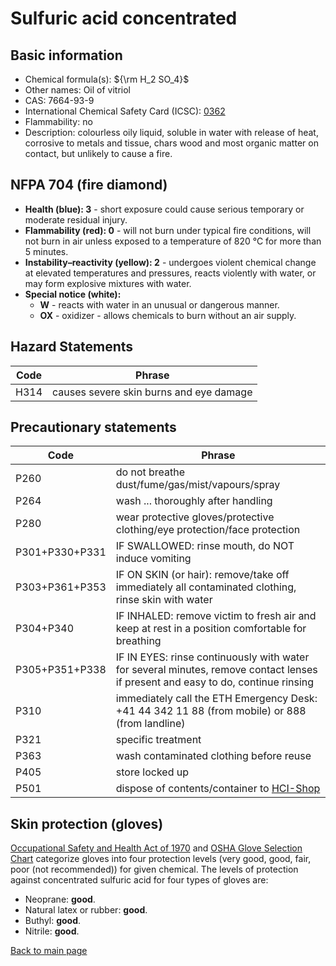 # Sulfuric acid concentrated

## Basic information

- Chemical formula(s): ${\rm H_2 SO_4}$
- Other names: Oil of vitriol
- CAS: 7664-93-9
- International Chemical Safety Card (ICSC): [0362](https://inchem.org/documents/icsc/icsc/eics0362.htm)
- Flammability: no
- Description: colourless oily liquid, soluble in water with release of heat, corrosive to metals and tissue, chars wood and most organic matter on contact, but unlikely to cause a fire.

## NFPA 704 (fire diamond)

- **Health (blue): 3** - short exposure could cause serious temporary or moderate residual injury.
- **Flammability (red): 0** - will not burn under typical fire conditions, will not burn in air unless exposed to a temperature of 820 °C for more than 5 minutes.
- **Instability–reactivity (yellow): 2** - undergoes violent chemical change at elevated temperatures and pressures, reacts violently with water, or may form explosive mixtures with water. 
- **Special notice (white):**
	- **W** - reacts with water in an unusual or dangerous manner.
	- **OX** - oxidizer - allows chemicals to burn without an air supply.

## Hazard Statements

| Code | Phrase                                  |
| ---- | --------------------------------------- |
| H314 | causes severe skin burns and eye damage |

## Precautionary statements

| Code           | Phrase                                                                                                                           |
| -------------- | -------------------------------------------------------------------------------------------------------------------------------- |
| P260           | do not breathe dust/fume/gas/mist/vapours/spray                                                                                  |
| P264           | wash ... thoroughly after handling                                                                                               |
| P280           | wear protective gloves/protective clothing/eye protection/face protection                                                        |
| P301+P330+P331 | IF SWALLOWED: rinse mouth, do NOT induce vomiting                                                                                |
| P303+P361+P353 | IF ON SKIN (or hair): remove/take off immediately all contaminated clothing, rinse skin with water                               |
| P304+P340      | IF INHALED: remove victim to fresh air and keep at rest in a position comfortable for breathing                                  |
| P305+P351+P338 | IF IN EYES: rinse continuously with water for several minutes, remove contact lenses if present and easy to do, continue rinsing |
| P310           | immediately call the ETH Emergency Desk: +41 44 342 11 88 (from mobile) or 888 (from landline)                                   |
| P321           | specific treatment                                                                                                               |
| P363           | wash contaminated clothing before reuse                                                                                          |
| P405           | store locked up                                                                                                                  |
| P501           | dispose of contents/container to [HCI-Shop](https://hci-shop.ethz.ch/en/)                                                                                      |

## Skin protection (gloves)

[Occupational Safety and Health Act of 1970](https://www.osha.gov/sites/default/files/publications/osha3151.pdf) and [OSHA Glove Selection Chart](https://safety.fsu.edu/safety_manual/OSHA%20Glove%20Selection%20Chart.pdf) categorize gloves into four protection levels (very good, good, fair, poor (not recommended)) for given chemical. The levels of protection against concentrated sulfuric acid for four types of gloves are:

- Neoprane: **good**.
- Natural latex or rubber:  **good**.
- Buthyl:  **good**.
- Nitrile:  **good**.

[Back to main page](https://github.com/Global-Health-Engineering/wet-lab-chemicals)